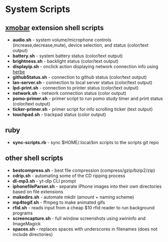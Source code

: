 # System Scripts



## [xmobar](https://codeberg.org/xmobar/xmobar) extension shell scripts
- **audio.sh** - system volume/microphone controls (increase,decrease,mute), device selection, and status (color/text output)
- **battery.sh** - system battery status (color/text output)
- **brightness.sh** - backlight status (color/text output)
- **displayip.sh** - onclick action displaying network connection info using [herbe](https://github.com/dudik/herbe)
- **githubStatus.sh** - connection to github status (color/text output)
- **lan-server.sh** - connection to local server status (color/text output)
- **lpd-print.sh** - connection to printer status (color/text output)
- **network.sh** - network connection status (color output)
- **pomo-primer.sh** - primer script to run pomo study timer and print status (color/text output)
- **ticker-primer.sh** - primer script for info scrolling ticker (text output)
- **touchpad.sh** - trackpad status (color output)

## ruby
- **sync-scripts.rb** - sync $HOME/.local/bin scripts to the scripts git repo

## other shell scripts
- **bestcompress.sh** - best file compression (compress/gzip/bzip2/zip)
- **cdrip.sh** - automating some of the CD ripping process
- **dl-mp3.sh** - yt-dlp CLI prompt
- **iphonefileParser.sh** - separate iPhone images into their own directories based on file extensions
- **makedirs.sh** - automate mkdir (amount + naming scheme) 
- **mp4togif.sh** - ffmpeg to make animated gifs 
- **rfid.sh** - reads input from a cheap $10 rfid reader to run background programs
- **screencapture.sh** - full window screenshots using xwininfo and ImageMagick
- **spaces.sh** - replaces spaces with underscores in filenames (does not include directories)
